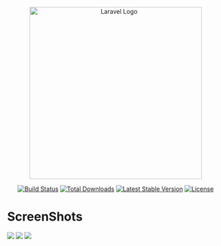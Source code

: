 <p align="center"><a href="https://laravel.com" target="_blank"><img src="https://raw.githubusercontent.com/laravel/art/master/logo-lockup/5%20SVG/2%20CMYK/1%20Full%20Color/laravel-logolockup-cmyk-red.svg" width="400" alt="Laravel Logo"></a></p>

<p align="center">
<a href="https://github.com/laravel/framework/actions"><img src="https://github.com/laravel/framework/workflows/tests/badge.svg" alt="Build Status"></a>
<a href="https://packagist.org/packages/laravel/framework"><img src="https://img.shields.io/packagist/dt/laravel/framework" alt="Total Downloads"></a>
<a href="https://packagist.org/packages/laravel/framework"><img src="https://img.shields.io/packagist/v/laravel/framework" alt="Latest Stable Version"></a>
<a href="https://packagist.org/packages/laravel/framework"><img src="https://img.shields.io/packagist/l/laravel/framework" alt="License"></a>
</p>
<h1>ScreenShots</h1>
<img src="https://github.com/user-attachments/assets/d70cea5a-ba73-45df-b86a-c466360b4714">
<img src="https://github.com/user-attachments/assets/9eaff640-a1fa-4a3c-a6f3-36aab0678c14">
<img src="https://github.com/user-attachments/assets/efa64fbe-f41e-4e1b-b2f7-ec246d771732">



